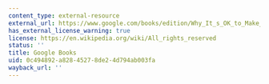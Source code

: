 ```yaml
---
content_type: external-resource
external_url: https://www.google.com/books/edition/Why_It_s_OK_to_Make_Bad_Choices/x4n1DwAAQBAJ?hl=en&gbpv=1
has_external_license_warning: true
license: https://en.wikipedia.org/wiki/All_rights_reserved
status: ''
title: Google Books
uid: 0c494892-a828-4527-8de2-4d794ab003fa
wayback_url: ''
---
```

